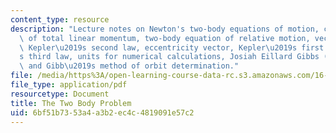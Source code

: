 ```yaml
---
content_type: resource
description: "Lecture notes on Newton's two-body equations of motion, conservation\
  \ of total linear momentum, two-body equation of relative motion, vector notation,\
  \ Kepler\u2019s second law, eccentricity vector, Kepler\u2019s first law, Kepler\u2019\
  s third law, units for numerical calculations, Josiah Eillard Gibbs (1839-1908),\
  \ and Gibb\u2019s method of orbit determination."
file: /media/https%3A/open-learning-course-data-rc.s3.amazonaws.com/16-346-astrodynamics-fall-2008/6bf51b7353a4a3b2ec4c4819091e57c2_lec_01.pdf
file_type: application/pdf
resourcetype: Document
title: The Two Body Problem
uid: 6bf51b73-53a4-a3b2-ec4c-4819091e57c2
---
```

